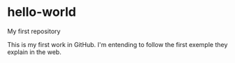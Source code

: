 # hello-world
My first repository

This is my first work in GitHub. I'm entending to follow the first exemple they explain in the web.
